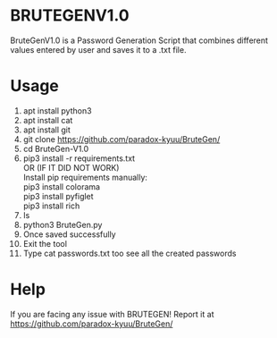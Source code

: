 # BRUTEGENV1.0

BruteGenV1.0 is a Password Generation Script that combines different values entered by user and saves it to a .txt file.

# Usage
1. apt install python3
2. apt install cat
3. apt install git
4. git clone https://github.com/paradox-kyuu/BruteGen/
5. cd BruteGen-V1.0
6. pip3 install -r requirements.txt <br/>
OR (IF IT DID NOT WORK) <br/>
Install pip requirements manually:<br/>
pip3 install colorama<br/>
pip3 install pyfiglet<br/>
pip3 install rich<br/>
7. ls
8. python3 BruteGen.py
9. Once saved successfully
10. Exit the tool
11. Type cat passwords.txt too see all the created passwords

# Help
If you are facing any issue with BRUTEGEN! Report it at https://github.com/paradox-kyuu/BruteGen/
